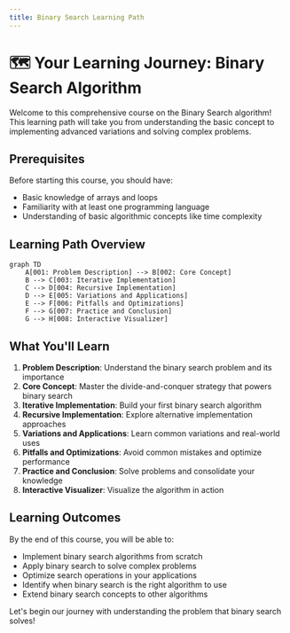 ```yaml
---
title: Binary Search Learning Path
---
```


# 🗺️ Your Learning Journey: Binary Search Algorithm

Welcome to this comprehensive course on the Binary Search algorithm! This learning path will take you from understanding the basic concept to implementing advanced variations and solving complex problems.

## Prerequisites

Before starting this course, you should have:
- Basic knowledge of arrays and loops
- Familiarity with at least one programming language
- Understanding of basic algorithmic concepts like time complexity

## Learning Path Overview

```mermaid
graph TD
    A[001: Problem Description] --> B[002: Core Concept]
    B --> C[003: Iterative Implementation]
    C --> D[004: Recursive Implementation]
    D --> E[005: Variations and Applications]
    E --> F[006: Pitfalls and Optimizations]
    F --> G[007: Practice and Conclusion]
    G --> H[008: Interactive Visualizer]
```

## What You'll Learn

1. **Problem Description**: Understand the binary search problem and its importance
2. **Core Concept**: Master the divide-and-conquer strategy that powers binary search
3. **Iterative Implementation**: Build your first binary search algorithm
4. **Recursive Implementation**: Explore alternative implementation approaches
5. **Variations and Applications**: Learn common variations and real-world uses
6. **Pitfalls and Optimizations**: Avoid common mistakes and optimize performance
7. **Practice and Conclusion**: Solve problems and consolidate your knowledge
8. **Interactive Visualizer**: Visualize the algorithm in action

## Learning Outcomes

By the end of this course, you will be able to:
- Implement binary search algorithms from scratch
- Apply binary search to solve complex problems
- Optimize search operations in your applications
- Identify when binary search is the right algorithm to use
- Extend binary search concepts to other algorithms

Let's begin our journey with understanding the problem that binary search solves! 